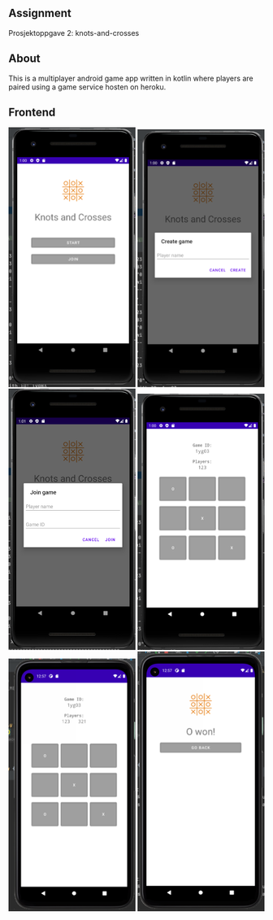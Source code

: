 ## Assignment

Prosjektoppgave 2: knots-and-crosses

## About

This is a multiplayer android game app written in kotlin where players are paired using a game service hosten on heroku.

## Frontend

<img src="https://github.com/UiA-IKT-205/jonAndreasMortensen/blob/main/knots-and-crosses/imgs/startscreen.png" width="250"/>

<img src="https://github.com/UiA-IKT-205/jonAndreasMortensen/blob/main/knots-and-crosses/imgs/creategame.png" width="250"/>

<img src="https://github.com/UiA-IKT-205/jonAndreasMortensen/blob/main/knots-and-crosses/imgs/joingame.png" width="250"/>

<img src="https://github.com/UiA-IKT-205/jonAndreasMortensen/blob/main/knots-and-crosses/imgs/gamescreen1.png" width="250"/>

<img src="https://github.com/UiA-IKT-205/jonAndreasMortensen/blob/main/knots-and-crosses/imgs/gamescreen2.png" width="250"/>

<img src="https://github.com/UiA-IKT-205/jonAndreasMortensen/blob/main/knots-and-crosses/imgs/winscreen.png" width="250"/>
